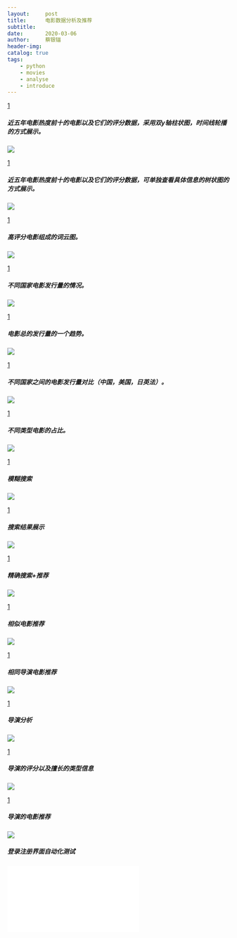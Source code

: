 ```yaml
---
layout:     post
title:      电影数据分析及推荐
subtitle:   
date:       2020-03-06
author:     蔡银锚
header-img:
catalog: true
tags:
    - python
    - movies
    - analyse
    - introduce
---
```




[1](https://raw.githubusercontent.com/anchor2017/anchor2017.github.io/master/img/Snipaste_1.png)
##### 近五年电影热度前十的电影以及它们的评分数据，采用双y轴柱状图，时间线轮播的方式展示。
![](https://raw.githubusercontent.com/anchor2017/anchor2017.github.io/master/img/Snipaste_1.png)

[1](https://raw.githubusercontent.com/anchor2017/anchor2017.github.io/master/img/Snipaste_2.png)
##### 近五年电影热度前十的电影以及它们的评分数据，可单独查看具体信息的树状图的方式展示。
![](https://raw.githubusercontent.com/anchor2017/anchor2017.github.io/master/img/Snipaste_2.png)

[1](https://raw.githubusercontent.com/anchor2017/anchor2017.github.io/master/img/Snipaste_3.png)
##### 高评分电影组成的词云图。
![](https://raw.githubusercontent.com/anchor2017/anchor2017.github.io/master/img/Snipaste_3.png)

[1](https://raw.githubusercontent.com/anchor2017/anchor2017.github.io/master/img/Snipaste_4.png)
##### 不同国家电影发行量的情况。
![](https://raw.githubusercontent.com/anchor2017/anchor2017.github.io/master/img/Snipaste_4.png)

[1](https://raw.githubusercontent.com/anchor2017/anchor2017.github.io/master/img/Snipaste_5.png)
##### 电影总的发行量的一个趋势。
![](https://raw.githubusercontent.com/anchor2017/anchor2017.github.io/master/img/Snipaste_5.png)

[1](https://raw.githubusercontent.com/anchor2017/anchor2017.github.io/master/img/Snipaste_6.png)
##### 不同国家之间的电影发行量对比（中国，美国，日英法）。
![](https://raw.githubusercontent.com/anchor2017/anchor2017.github.io/master/img/Snipaste_6.png)

[1](https://raw.githubusercontent.com/anchor2017/anchor2017.github.io/master/img/Snipaste_7.png)
##### 不同类型电影的占比。
![](https://raw.githubusercontent.com/anchor2017/anchor2017.github.io/master/img/Snipaste_7.png)

[1](https://raw.githubusercontent.com/anchor2017/anchor2017.github.io/master/img/Snipaste_8.png)
##### 模糊搜索
![](https://raw.githubusercontent.com/anchor2017/anchor2017.github.io/master/img/Snipaste_8.png)

[1](https://raw.githubusercontent.com/anchor2017/anchor2017.github.io/master/img/Snipaste_9.png)
##### 搜索结果展示
![](https://raw.githubusercontent.com/anchor2017/anchor2017.github.io/master/img/Snipaste_9.png)

[1](https://raw.githubusercontent.com/anchor2017/anchor2017.github.io/master/img/Snipaste_10.png)
##### 精确搜索+推荐
![](https://raw.githubusercontent.com/anchor2017/anchor2017.github.io/master/img/Snipaste_10.png)

[1](https://raw.githubusercontent.com/anchor2017/anchor2017.github.io/master/img/Snipaste_11_1.png)
##### 相似电影推荐
![](https://raw.githubusercontent.com/anchor2017/anchor2017.github.io/master/img/Snipaste_11_1.png)

[1](https://raw.githubusercontent.com/anchor2017/anchor2017.github.io/master/img/Snipaste_11_2.png)
##### 相同导演电影推荐
![](https://raw.githubusercontent.com/anchor2017/anchor2017.github.io/master/img/Snipaste_11_2.png)

[1](https://raw.githubusercontent.com/anchor2017/anchor2017.github.io/master/img/Snipaste_12.png)
##### 导演分析
![](https://raw.githubusercontent.com/anchor2017/anchor2017.github.io/master/img/Snipaste_12.png)

[1](https://raw.githubusercontent.com/anchor2017/anchor2017.github.io/master/img/Snipaste_13.png)
##### 导演的评分以及擅长的类型信息
![](https://raw.githubusercontent.com/anchor2017/anchor2017.github.io/master/img/Snipaste_13.png)

[1](https://raw.githubusercontent.com/anchor2017/anchor2017.github.io/master/img/Snipaste_14.png)
##### 导演的电影推荐
![](https://raw.githubusercontent.com/anchor2017/anchor2017.github.io/master/img/Snipaste_14.png)

##### 登录注册界面自动化测试

<iframe src="//player.bilibili.com/player.html?aid=95227514&cid=162573358&page=1" scrolling="no" border="0" frameborder="no" framespacing="0" allowfullscreen="true"> </iframe>


